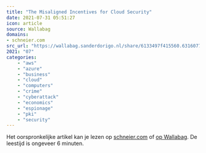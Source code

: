 ```yaml
---
title: "The Misaligned Incentives for Cloud Security"
date: 2021-07-31 05:51:27
icon: article
source: Wallabag
domains:
- schneier.com
src_url: "https://wallabag.sanderdorigo.nl/share/6133497f415560.63160777"
2021: "07"
categories:
    - "aws"
    - "azure"
    - "business"
    - "cloud"
    - "computers"
    - "crime"
    - "cyberattack"
    - "economics"
    - "espionage"
    - "pki"
    - "security"
---
```

Het oorspronkelijke artikel kan je lezen op [schneier.com](https://www.schneier.com/blog/archives/2021/05/the-misaligned-incentives-for-cloud-security.html) of [op Wallabag](https://wallabag.sanderdorigo.nl/share/6133497f415560.63160777). De leestijd is ongeveer 6 minuten.